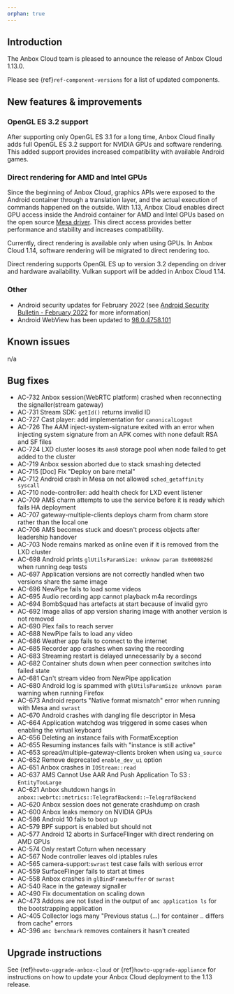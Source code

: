 ```yaml
---
orphan: true
---
```

## Introduction

The Anbox Cloud team is pleased to announce the release of Anbox Cloud 1.13.0.

Please see {ref}`ref-component-versions` for a list of updated components.

## New features & improvements

### OpenGL ES 3.2 support

After supporting only OpenGL ES 3.1 for a long time, Anbox Cloud finally adds full OpenGL ES 3.2 support for NVIDIA GPUs and software rendering. This added support provides increased compatibility with available Android games.

### Direct rendering for AMD and Intel GPUs

Since the beginning of Anbox Cloud, graphics APIs were exposed to the Android container through a
translation layer, and the actual execution of commands happened on the outside. With 1.13, Anbox Cloud enables direct GPU access inside the Android container for AMD and Intel GPUs based on the open source [Mesa driver](https://mesa3d.org/). This direct access provides better performance and stability and increases compatibility.

Currently, direct rendering is available only when using GPUs. In Anbox Cloud 1.14, software rendering will be migrated to direct rendering too.

Direct rendering supports OpenGL ES up to version 3.2 depending on driver and hardware availability. Vulkan support will be added in Anbox Cloud 1.14.

### Other

* Android security updates for February 2022 (see [Android Security Bulletin - February 2022](https://source.android.com/security/bulletin/2022-02-01) for more information)
* Android WebView has been updated to [98.0.4758.101](https://chromereleases.googleblog.com/2022/02/chrome-for-android-update_0839135123.html)

## Known issues

n/a

## Bug fixes

* AC-732 Anbox session(WebRTC platform) crashed when reconnecting the signaller(stream gateway)
* AC-731 Stream SDK: `getId()` returns invalid ID
* AC-727 Cast player: add implementation for `canonicalLogout`
* AC-726 The AAM inject-system-signature exited with an error when injecting system signature from an APK comes with none default RSA and SF files
* AC-724 LXD cluster looses its `ams0` storage pool when node failed to get added to the cluster
* AC-719 Anbox session aborted due to stack smashing detected
* AC-715 [Doc] Fix "Deploy on bare metal"
* AC-712 Android crash in Mesa on not allowed `sched_getaffinity syscall`
* AC-710 node-controller: add health check for LXD event listener
* AC-709 AMS charm attempts to use the service before it is ready which fails HA deployment
* AC-707 gateway-multiple-clients deploys charm from charm store rather than the local one
* AC-706 AMS becomes stuck and doesn't process objects after leadership handover
* AC-703 Node remains marked as online even if it is removed from the LXD cluster
* AC-698 Android prints `glUtilsParamSize: unknow param 0x0000826d` when running `deqp` tests
* AC-697 Application versions are not correctly handled when two versions share the same image
* AC-696 NewPipe fails to load some videos
* AC-695 Audio recording app cannot playback m4a recordings
* AC-694 BombSquad has artefacts at start because of invalid gyro
* AC-692 Image alias of app version sharing image with another version is not removed
* AC-690 Plex fails to reach server
* AC-688 NewPipe fails to load any video
* AC-686 Weather app fails to connect to the internet
* AC-685 Recorder app crashes when saving the recording
* AC-683 Streaming restart is delayed unnecessarily by a second
* AC-682 Container shuts down when peer connection switches into failed state
* AC-681 Can't stream video from NewPipe application
* AC-680 Android log is spammed with `glUtilsParamSize unknown param` warning when running Firefox
* AC-673 Android reports "Native format mismatch" error when running with Mesa and `swrast`
* AC-670 Android crashes with dangling file descriptor in Mesa
* AC-664 Application watchdog was triggered in some cases when enabling the virtual keyboard
* AC-656 Deleting an instance fails with FormatException
* AC-655 Resuming instances fails with "instance is still active"
* AC-653 spread/multiple-gateway-clients broken when using `ua_source`
* AC-652 Remove deprecated `enable_dev_ui` option
* AC-651 Anbox crashes in `IOStream::read`
* AC-637 AMS Cannot Use AAR And Push Application To S3 : `EntityTooLarge`
* AC-621 Anbox shutdown hangs in `anbox::webrtc::metrics::TelegrafBackend::~TelegrafBackend`
* AC-620 Anbox session does not generate crashdump on crash
* AC-600 Anbox leaks memory on NVIDIA GPUs
* AC-586 Android 10 fails to boot up
* AC-579 BPF support is enabled but should not
* AC-577 Android 12 aborts in SurfaceFlinger with direct rendering on AMD GPUs
* AC-574 Only restart Coturn when necessary
* AC-567 Node controller leaves old iptables rules
* AC-565 camera-support:`swrast` test case fails with serious error
* AC-559 SurfaceFlinger fails to start at times
* AC-558 Anbox crashes in `glBindFramebuffer` or `swrast`
* AC-540 Race in the gateway signaller
* AC-490 Fix documentation on scaling down
* AC-473 Addons are not listed in the output of `amc application ls` for the bootstrapping application
* AC-405 Collector logs many "Previous status (…) for container .. differs from cache" errors
* AC-396 `amc benchmark` removes containers it hasn't created

## Upgrade instructions

See {ref}`howto-upgrade-anbox-cloud` or {ref}`howto-upgrade-appliance` for instructions on how to update your Anbox Cloud deployment to the 1.13 release.
